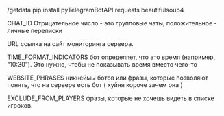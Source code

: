 /getdata
pip install pyTelegramBotAPI requests beautifulsoup4

CHAT_ID Отрицательное число - это групповые чаты, положительное - личные переписки

URL ссылка на сайт мониторинга сервера.

TIME_FORMAT_INDICATORS бот определяет, что это время (например, “10:30”). Это нужно, чтобы не показывать время вместо чего-то

WEBSITE_PHRASES никнеймы ботов или фразы, которые позволяют понять, что на сервере есть бот ( хуйня короче зачем она )

EXCLUDE_FROM_PLAYERS фразы, которые не хочешь видеть в списке игроков.
